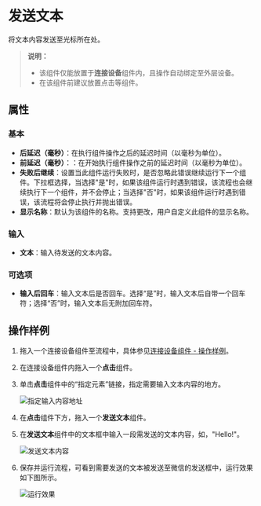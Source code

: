 # 发送文本

将文本内容发送至光标所在处。

>**说明：**
>
> - 该组件仅能放置于**连接设备**组件内，且操作自动绑定至外层设备。
> - 在该组件前建议放置点击等组件。

## 属性

### 基本

- **后延迟（毫秒）**：在执行组件操作之后的延迟时间（以毫秒为单位）。
- **前延迟（毫秒）**：：在开始执行组件操作之前的延迟时间（以毫秒为单位）。
- **失败后继续**：设置当此组件运行失败时，是否忽略此错误继续运行下一个组件。下拉框选择，当选择"是"时，如果该组件运行时遇到错误，该流程也会继续执行下一个组件，并不会停止；当选择"否"时，如果该组件运行时遇到错误，该流程将会停止执行并抛出错误。
- **显示名称**：默认为该组件的名称。支持更改，用户自定义此组件的显示名称。

### 输入

- **文本**：输入待发送的文本内容。

### 可选项

- **输入后回车**：输入文本后是否回车。选择“是”时，输入文本后自带一个回车符；选择“否”时，输入文本后无附加回车符。

## 操作样例

1. 拖入一个连接设备组件至流程中，具体参见[连接设备组件 - 操作样例](./MobileConnect.md)。
2. 在连接设备组件内拖入一个**点击**组件。
3. 单击**点击**组件中的“指定元素”链接，指定需要输入文本内容的地方。

    ![指定输入内容地址](https://docimages.blob.core.chinacloudapi.cn/images/Activities/settingsendtext20201223.png)

4. 在**点击**组件下方，拖入一个**发送文本**组件。
5. 在**发送文本**组件中的文本框中输入一段需发送的文本内容，如，"Hello!"。

    ![发送文本内容](https://docimages.blob.core.chinacloudapi.cn/images/Activities/sendtextflow20201223.png)

6. 保存并运行流程，可看到需要发送的文本被发送至微信的发送框中，运行效果如下图所示。

    ![运行效果](https://docimages.blob.core.chinacloudapi.cn/images/Activities/showsendtext20201223.png)